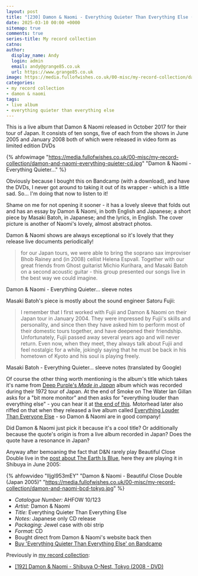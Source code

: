 ```yaml
---
layout: post
title: "[230] Damon & Naomi - Everything Quieter Than Everything Else (CD)"
date: 2025-03-10 00:00 +0000
sitemap: true
comments: true
series-title: My record collection
catno:
author:
  display_name: Andy
  login: admin
  email: andy@grange85.co.uk
  url: https://www.grange85.co.uk
image: https://media.fullofwishes.co.uk/00-misc/my-record-collection/damon-and-naomi-everything-quieter-cd.jpg
categories:
- my record collection
- damon & naomi
tags:
- live album
- everything quieter than everything else
---
```

This is a live album that Damon & Naomi released in October 2017 for their tour of Japan. It consists of ten songs, five of each from the shows in June 2005 and January 2008 both of which were released in video form as limited edition DVDs

{% ahfowimage "https://media.fullofwishes.co.uk/00-misc/my-record-collection/damon-and-naomi-everything-quieter-cd.jpg" "Damon & Naomi - Everything Quieter..." %}

Obviously because I bought this on Bandcamp (with a download), and have the DVDs, I never got around to taking it out of its wrapper - which is a little sad. So... I'm doing that now to listen to it!

Shame on me for not opening it sooner - it has a lovely sleeve that folds out and has an essay by Damon & Naomi, in both English and Japanese; a short piece by Masaki Batoh, in Japanese; and the lyrics, in English. The cover picture is another of Naomi's lovely, almost abstract photos.

Damon & Naomi shows are always exceptional so it's lovely that they release live documents periodically!

<blockquote>
 for our Japan tours, we were able to bring the soprano sax improviser Bhob Rainey and (in 2008) cellist Helena Espvall. Together with our great friends from Ghost guitarist Michio Kurihara, and Masaki Batoh on a second acoustic guitar - this group presented our songs live in the best way we could imagine.
</blockquote>
<p class="caption">Damon & Naomi - Everything Quieter... sleeve notes</p>

Masaki Batoh's piece is mostly about the sound engineer Satoru Fujii:

<blockquote>
I remember that I first worked with Fujii and Damon & Naomi on their Japan tour in January 2004. They were impressed by Fujii's skills and personality, and since then they have asked him to perform most of their domestic tours together, and have deepened their friendship. Unfortunately, Fujii passed away several years ago and will never return. Even now, when they meet, they always talk about Fujii and feel nostalgic for a while, jokingly saying that he must be back in his hometown of Kyoto and his soul is playing freely.
</blockquote>
<p class="caption">Masaki Batoh - Everything Quieter... sleeve notes (translated by Google)</p>

Of course the other thing worth mentioning is the album's title which takes it's name from [Deep Purple's _Made in Japan_](https://en.wikipedia.org/wiki/Made_in_Japan_(Deep_Purple_album)) album which was recorded during their 1972 tour of Japan. At the end of Smoke on The Water Ian Gillan asks for a "bit more monitor" and then asks for "everything louder than everything else" - you can hear it at [the end of this](https://www.youtube.com/watch?v=dtkq_vTsXGM). Motorhead later also riffed on that when they released a live album called [Everything Louder Than Everyone Else](https://en.wikipedia.org/wiki/Everything_Louder_than_Everyone_Else) - so Damon & Naomi are in good company!

Did Damon & Naomi just pick it because it's a cool title? Or additionally because the quote's origin is from a live album recorded in Japan? Does the quote have a resonance in Japan?

Anyway after bemoaning the fact that D&N rarely play Beautiful Close Double live in the [post about The Earth Is Blue](/2025/02/03/my-record-collection-damon-naomi-the-earth-is-blue-cd/), here they are playing it in Shibuya in June 2005:

{% ahfowvideo "IljgI953mEY" "Damon & Naomi - Beautiful Close Double (Japan 2005)" "https://media.fullofwishes.co.uk/00-misc/my-record-collection/damon-and-naomi-bcd-tokyo.jpg" %}

 - *Catalogue Number:* AHFOW 10/123
 - *Artist:* Damon & Naomi
 - *Title:* Everything Quieter Than Everything Else
 - *Notes:* Japanese only CD release
 - *Packaging:* Jewel case with obi strip
 - *Format:* CD
 - Bought direct from Damon & Naomi's website back then
 - [Buy 'Everything Quieter Than Everything Else' on Bandcamp](https://damonandnaomi.bandcamp.com/album/everything-quieter-than-everything-else-live-in-japan)

Previously in [my record collection](/category/my-record-collection):
 - [\[192\] Damon & Naomi - Shibuya O-Nest, Tokyo (2008 - DVD)](/2024/10/31/my-record-collection-184-damon-naomi-shibuya-o-nest-tokyo-dvd/)
